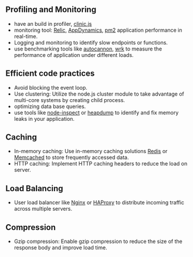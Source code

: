 ## Profiling and Monitoring
- have an build in profiler, [clinic.js](https://www.clinicjs.org/)
- monitoring tool: [Relic](https://newrelic.com/), [AppDynamics](https://www.appdynamics.com/), [pm2](https://pm2.io/) application performance in real-time.
- Logging and monitoring to identify slow endpoints or functions.
- use benchmarking tools like [autocannon](https://github.com/mcollina/autocannon?tab=readme-ov-file#readme), [wrk](https://github.com/giltene/wrk2?tab=readme-ov-file#readme) to measure the performance of application under different loads.
## Efficient code practices
- Avoid blocking the event loop.
- Use clustering: Utilize the node.js cluster module to take advantage of multi-core systems by creating child process.
- optimizing data base queries.
- use tools like [node-inspect](https://nodejs.org/en/learn/getting-started/debugging) or [heapdump](https://github.com/paypal/heap-dump-tool) to identify and fix memory leaks in your application.
## Caching
- In-memory caching: Use in-memory caching solutions [Redis](https://redis.io/docs/latest/) or [Memcached](https://docs.memcached.org/) to store frequently accessed data.
- HTTP caching: Implement HTTP caching headers to reduce the load on server.
## Load Balancing
- User load balancer like [Nginx](https://nginx.org/en/) or [HAProxy](https://www.haproxy.org/) to distribute incoming traffic across multiple servers.
## Compression
- Gzip compression: Enable gzip compression to reduce the size of the response body and improve load time.